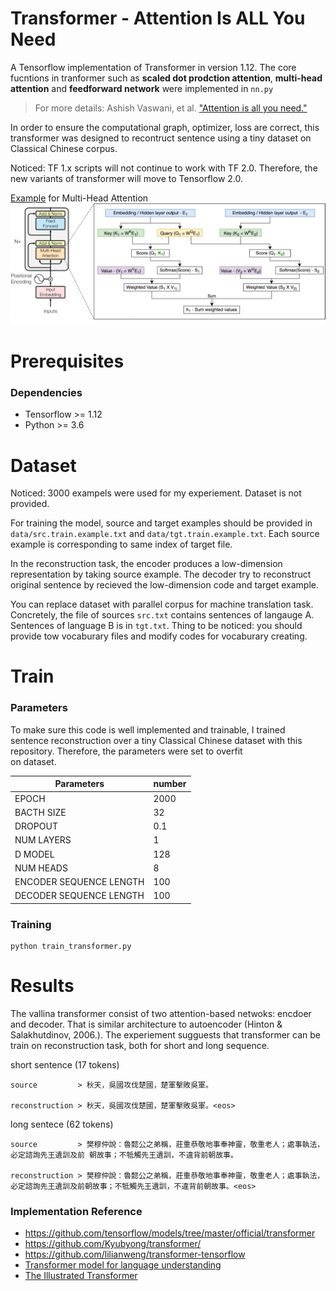 # Transformer - Attention Is ALL You Need  
A Tensorflow implementation of Transformer in version 1.12. The core fucntions in tranformer such as __scaled dot prodction attention__, __multi-head attention__ and __feedforward network__ were implemented in `nn.py`  

> For more details: Ashish Vaswani, et al. ["Attention is all you need."](http://papers.nips.cc/paper/7181-attention-is-all-you-need.pdf) 

In order to ensure the computational graph, optimizer, loss are correct, this transformer was designed to recontruct sentence using a tiny dataset on Classical Chinese corpus. 

Noticed: TF 1.x scripts will not continue to work with TF 2.0. Therefore, the new variants of transformer will move to Tensorflow 2.0.
  
  
[Example](https://towardsdatascience.com/transformer-xl-explained-combining-transformers-and-rnns-into-a-state-of-the-art-language-model-c0cfe9e5a924) for Multi-Head Attention  
![](https://github.com/pjlintw/tf-transformer/blob/master/img/multi-head%20attention%20viz.png)


# Prerequisites
### Dependencies
- Tensorflow >= 1.12
- Python >= 3.6


# Dataset  
    
Noticed: 3000 exampels were used for my experiement. Dataset is not provided.  

For training the model, source and target examples should be provided in `data/src.train.example.txt` and `data/tgt.train.example.txt`. Each source example is corresponding to same index of target file.

In the reconstruction task, the encoder produces a low-dimension representation by taking source example. The decoder try to reconstruct original sentence by recieved the low-dimension code and target example.

You can replace dataset with parallel corpus for machine translation task. Concretely, the file of sources `src.txt` contains sentences of langauge A. Sentences of language B is in `tgt.txt`. Thing to be noticed: you should provide tow vocaburary files and modify codes for vocaburary creating. 



# Train

### Parameters  

To make sure this code is well implemented and trainable, I trained sentence reconstruction over a tiny Classical Chinese dataset with this repository. Therefore, the parameters were set to overfit  
on dataset.  

<!-- mdformat off(no table) -->

| Parameters               | number   | 
| ------------------------ | -------- |
| EPOCH                    | 2000     |
| BACTH SIZE               | 32       |
| DROPOUT                  | 0.1      | 
| NUM LAYERS               | 1        |
| D MODEL                  | 128      |
| NUM HEADS                | 8        |
| ENCODER SEQUENCE LENGTH  | 100      |
| DECODER SEQUENCE LENGTH  | 100      |


<!-- mdformat on -->



### Training
```
python train_transformer.py
```

# Results
The vallina transformer consist of two attention-based netwoks: encdoer and decoder. That is similar architecture to autoencoder (Hinton & Salakhutdinov, 2006.). The experiement sugguests that transformer can be train on reconstruction task, both for short and long sequence.

short sentence (17 tokens)
```
source         > 秋天，吳國攻伐楚國，楚軍擊敗吳軍。

reconstruction > 秋天，吳國攻伐楚國，楚軍擊敗吳軍。<eos>
```


long sentece (62 tokens)
```
source         > 樊穆仲說：魯懿公之弟稱，莊重恭敬地事奉神靈，敬重老人；處事執法，必定諮詢先王遺訓及前 朝故事；不牴觸先王遺訓，不違背前朝故事。

reconstruction > 樊穆仲說：魯懿公之弟稱，莊重恭敬地事奉神靈，敬重老人；處事執法，必定諮詢先王遺訓及前朝故事；不牴觸先王遺訓，不違背前朝故事。<eos>
```

### Implementation Reference  
* https://github.com/tensorflow/models/tree/master/official/transformer
* https://github.com/Kyubyong/transformer/
* https://github.com/lilianweng/transformer-tensorflow
* [Transformer model for language understanding](https://www.tensorflow.org/tutorials/text/transformer)  
* [The Illustrated Transformer](http://jalammar.github.io/illustrated-transformer/)

